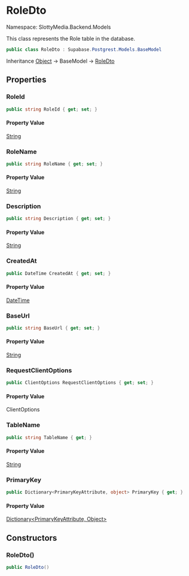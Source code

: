 # RoleDto

Namespace: SlottyMedia.Backend.Models

This class represents the Role table in the database.

```csharp
public class RoleDto : Supabase.Postgrest.Models.BaseModel
```

Inheritance [Object](https://docs.microsoft.com/en-us/dotnet/api/system.object) → BaseModel → [RoleDto](./slottymedia.backend.models.roledto.md)

## Properties

### **RoleId**

```csharp
public string RoleId { get; set; }
```

#### Property Value

[String](https://docs.microsoft.com/en-us/dotnet/api/system.string)<br>

### **RoleName**

```csharp
public string RoleName { get; set; }
```

#### Property Value

[String](https://docs.microsoft.com/en-us/dotnet/api/system.string)<br>

### **Description**

```csharp
public string Description { get; set; }
```

#### Property Value

[String](https://docs.microsoft.com/en-us/dotnet/api/system.string)<br>

### **CreatedAt**

```csharp
public DateTime CreatedAt { get; set; }
```

#### Property Value

[DateTime](https://docs.microsoft.com/en-us/dotnet/api/system.datetime)<br>

### **BaseUrl**

```csharp
public string BaseUrl { get; set; }
```

#### Property Value

[String](https://docs.microsoft.com/en-us/dotnet/api/system.string)<br>

### **RequestClientOptions**

```csharp
public ClientOptions RequestClientOptions { get; set; }
```

#### Property Value

ClientOptions<br>

### **TableName**

```csharp
public string TableName { get; }
```

#### Property Value

[String](https://docs.microsoft.com/en-us/dotnet/api/system.string)<br>

### **PrimaryKey**

```csharp
public Dictionary<PrimaryKeyAttribute, object> PrimaryKey { get; }
```

#### Property Value

[Dictionary&lt;PrimaryKeyAttribute, Object&gt;](https://docs.microsoft.com/en-us/dotnet/api/system.collections.generic.dictionary-2)<br>

## Constructors

### **RoleDto()**

```csharp
public RoleDto()
```

